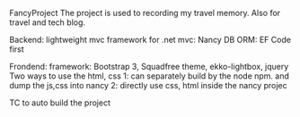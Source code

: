 FancyProject
The project is used to recording my travel memory. Also for travel and tech blog.

Backend: lightweight mvc framework for .net mvc: Nancy 
DB ORM: EF Code first

Frondend: framework: 
Bootstrap 3, Squadfree theme, ekko-lightbox, jquery 
Two ways to use the html, css 
1: can separately build by the node npm. and dump the js,css into nancy 2: directly use css, html inside the nancy projec

TC to auto build the project
